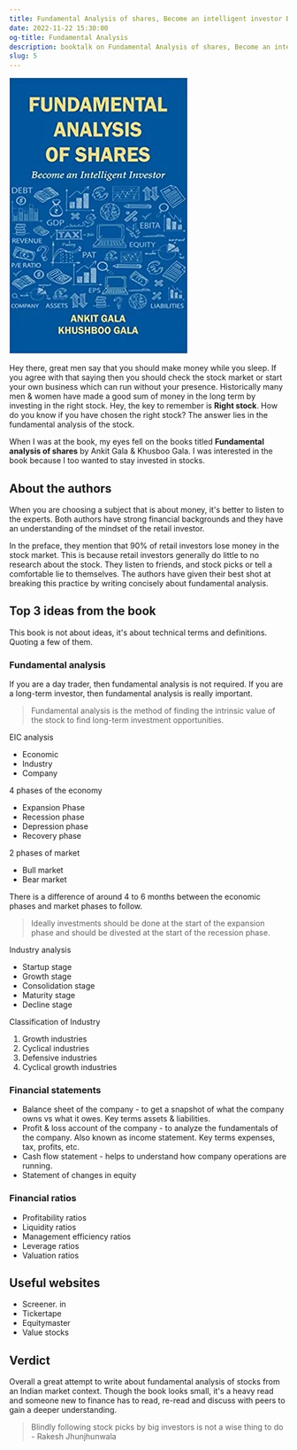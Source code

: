 ```yaml
---
title: Fundamental Analysis of shares, Become an intelligent investor By Ankit Gala & Khusboo Gala
date: 2022-11-22 15:30:00
og-title: Fundamental Analysis
description: booktalk on Fundamental Analysis of shares, Become an intelligent investor By Ankit Gala & Khusboo Gala
slug: 5
---
```


![](./assets/fin-analysis.webp)

Hey there, great men say that you should make money while you sleep. If you agree with that saying then you should check the stock market or start your own business which can run without your presence. Historically many men & women have made a good sum of money in the long term by investing in the right stock. Hey, the key to remember is **Right stock**. How do you know if you have chosen the right stock? The answer lies in the fundamental analysis of the stock. 

When I was at the book, my eyes fell on the books titled **Fundamental analysis of shares** by Ankit Gala & Khusboo Gala. I was interested in the book because I too wanted to stay invested in stocks.

## About the authors

When you are choosing a subject that is about money, it's better to listen to the experts. Both authors have strong financial backgrounds and they have an understanding of the mindset of the retail investor.

In the preface, they mention that 90% of retail investors lose money in the stock market. This is because retail investors generally do little to no research about the stock. They listen to friends, and stock picks or tell a comfortable lie to themselves. The authors have given their best shot at breaking this practice by writing concisely about fundamental analysis.

## Top 3 ideas from the book

This book is not about ideas, it's about technical terms and definitions. Quoting a few of them.

### Fundamental analysis

If you are a day trader, then fundamental analysis is not required. If you are a long-term investor, then fundamental analysis is really important.

> Fundamental analysis is the method of finding the intrinsic value of the stock to find long-term investment opportunities.

EIC analysis

- Economic
- Industry
- Company

4 phases of the economy

- Expansion Phase
- Recession phase
- Depression phase
- Recovery phase

2 phases of market

- Bull market
- Bear market

There is a difference of around 4 to 6 months between the economic phases and market phases to follow.

> Ideally investments should be done at the start of the expansion phase and should be divested at the start of the recession phase.

Industry analysis

- Startup stage
- Growth stage
- Consolidation stage
- Maturity stage
- Decline stage

Classification of Industry

1. Growth industries
2. Cyclical industries
3. Defensive industries
4. Cyclical growth industries


### Financial statements

- Balance sheet of the company - to get a snapshot of what the company owns vs what it owes. Key terms assets & liabilities.
- Profit & loss account of the company - to analyze the fundamentals of the company. Also known as income statement. Key terms expenses, tax, profits, etc.
- Cash flow statement - helps to understand how company operations are running.
- Statement of changes in equity

### Financial ratios

- Profitability ratios
- Liquidity ratios
- Management efficiency ratios
- Leverage ratios
- Valuation ratios

## Useful websites

- Screener. in
- Tickertape
- Equitymaster
- Value stocks

## Verdict

Overall a great attempt to write about fundamental analysis of stocks from an Indian market context. Though the book looks small, it's a heavy read and someone new to finance has to read, re-read and discuss with peers to gain a deeper understanding.

> Blindly following stock picks by big investors is not a wise thing to do - Rakesh Jhunjhunwala